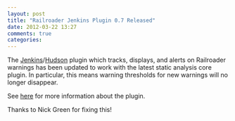 ```yaml
---
layout: post
title: "Railroader Jenkins Plugin 0.7 Released"
date: 2012-03-22 13:27
comments: true
categories: 
---
```


The [Jenkins](http://jenkins-ci.org)/[Hudson](http://hudson-ci.org) plugin which tracks, displays, and alerts on Railroader warnings has been updated to work with the latest static analysis core plugin. In particular, this means warning thresholds for new warnings will no longer disappear.

See [here](https://wiki.jenkins-ci.org/display/JENKINS/Railroader+Plugin) for more information about the plugin.

Thanks to Nick Green for fixing this!
